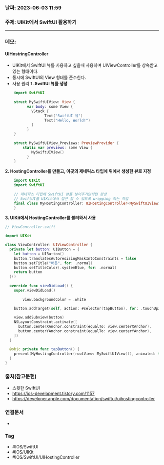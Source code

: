### 날짜: 2023-06-03 11:59

### 주제: UIKit에서 SwiftUI 활용하기
---
### 메모: 
#### UIHostringController
- UIKit에서 SwiftUI 뷰를 사용하고 싶을때 사용하며 UIViewController를 상속받고 있는 형태이다. 
- 동시에 SwiftUI의 View 형태를 준수한다. 
- 사용 원리 
**1.  SwiftUI 뷰를 생성** 
``` swift 
	import SwiftUI
	
	struct MySwiftUIView: View {
		  var body: some View {
		    VStack {
			      Text("SwiftUI 뷰")
			      Text("Hello, World!")
		    }
		  }
	}
	
	struct MySwiftUIView_Previews: PreviewProvider {
		static var previews: some View {
		    MySwiftUIView()
		  }
	}
```
**2. HostingController를 만들고, 이곳의 제네릭스 타입에 위에서 생성한 뷰로 지정**
``` swift 
	import UIKit
	import SwiftUI
	
	// 제네릭스 타입에 SwiftUI 뷰를 넣어주기만하면 완성
	// SwiftUI를 UIKit에서 접근 할 수 있도록 wrapping 하는 작업 
	final class MyHostingController: UIHostingController<MySwiftUIView> {
	}
```
**3. UIKit에서 HostingController를 불러와서 사용**
``` swift
// ViewController.swift

import UIKit

class ViewController: UIViewController {
  private let button: UIButton = {
    let button = UIButton()
    button.translatesAutoresizingMaskIntoConstraints = false
    button.setTitle("버튼", for: .normal)
    button.setTitleColor(.systemBlue, for: .normal)
    return button
  }()
  
  override func viewDidLoad() {
    super.viewDidLoad()
    
		view.backgroundColor = .white

    button.addTarget(self, action: #selector(tapButton), for: .touchUpInside)
    
    view.addSubview(button)
    NSLayoutConstraint.activate([
      button.centerXAnchor.constraint(equalTo: view.centerXAnchor),
      button.centerYAnchor.constraint(equalTo: view.centerYAnchor),
    ])
  }
  
  @objc private func tapButton() {
    present(MyHostingController(rootView: MySwiftUIView()), animated: true)
  }
}
```

### 출처(참고문헌) 
- 스윗한 SwiftUI
- https://ios-development.tistory.com/1157
- https://developer.apple.com/documentation/swiftui/uihostingcontroller

### 연결문서 
- 

### Tag
- #IOS/SwiftUI 
- #IOS/UIKit 
- #IOS/SwiftUI/UIHostingController 